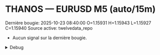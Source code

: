 # THANOS — EURUSD M5 (auto/15m)
Dernière bougie: 2025-10-23 08:40:00  O=1.15931  H=1.15943  L=1.15927  C=1.15940
Source active: twelvedata_repo

- Aucun signal sur la dernière bougie.

<details><summary>Debug</summary>

- TD_API_KEY manquant.

</details>